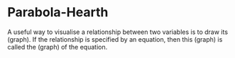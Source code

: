 # Parabola-Hearth
A useful way to visualise a relationship between two variables is to draw its (graph). If the relationship is specified by an equation, then this (graph) is called the (graph) of the equation.
